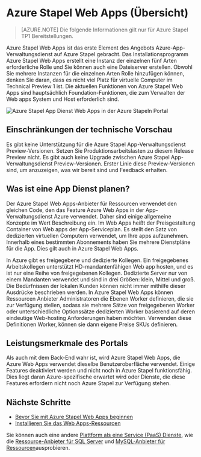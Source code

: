 <properties
    pageTitle="Azure Stapel Web Apps Übersicht | Microsoft Azure"
    description="Übersicht über das Web Apps in Azure Stapel"
    services="azure-stack"
    documentationCenter=""
    authors="apwestgarth"
    manager="stefsch"
    editor=""/>

<tags
    ms.service="azure-stack"
    ms.workload="app-service"
    ms.tgt_pltfrm="na"
    ms.devlang="na"
    ms.topic="article"
    ms.date="09/26/2016"
    ms.author="anwestg"/>
    
# <a name="azure-stack-web-apps-overview"></a>Azure Stapel Web Apps (Übersicht)
    
> [AZURE.NOTE] Die folgende Informationen gilt nur für Azure Stapel TP1 Bereitstellungen.

Azure Stapel Web Apps ist das erste Element des Angebots Azure-App-Verwaltungsdienst auf Azure Stapel gebracht. Das Installationsprogramm Azure Stapel Web Apps erstellt eine Instanz der einzelnen fünf Arten erforderliche Rolle und Sie können auch eine Dateiserver erstellen. Obwohl Sie mehrere Instanzen für die einzelnen Arten Rolle hinzufügen können, denken Sie daran, dass es nicht viel Platz für virtuelle Computer im Technical Preview 1 ist. Die aktuellen Funktionen von Azure Stapel Web Apps sind hauptsächlich Foundation-Funktionen, die zum Verwalten der Web apps System und Host erforderlich sind.

![Azure Stapel App Dienst Web Apps in der Azure Stapeln Portal][1]

## <a name="limitations-of-the-technical-preview"></a>Einschränkungen der technische Vorschau

Es gibt keine Unterstützung für die Azure Stapel App-Verwaltungsdienst Preview-Versionen. Setzen Sie Produktionsarbeitslasten zu diesem Release Preview nicht. Es gibt auch keine Upgrade zwischen Azure Stapel App-Verwaltungsdienst Preview-Versionen. Erster Linie diese Preview-Versionen sind, um anzuzeigen, was wir bereit sind und Feedback erhalten. 

## <a name="what-is-an-app-service-plan"></a>Was ist eine App Dienst planen?

Der Azure Stapel Web Apps-Anbieter für Ressourcen verwendet den gleichen Code, den das Feature Azure Web Apps in der App-Verwaltungsdienst Azure verwendet. Daher sind einige allgemeine Konzepte im Wert Beschreibung ein. Im Web Apps heißt der Preisgestaltung Container von Web apps der App-Serviceplan. Es stellt den Satz von dedizierten virtuellen Computern verwendet, um Ihre apps aufzunehmen. Innerhalb eines bestimmten Abonnements haben Sie mehrere Dienstpläne für die App. Dies gilt auch in Azure Stapel Web Apps. 

In Azure gibt es freigegebene und dedizierte Kollegen. Ein freigegebenes Arbeitskollegen unterstützt HD-mandantenfähigen Web app hosten, und es ist nur eine Reihe von freigegebenen Kollegen. Dedizierte Server nur von einem Mandanten verwendet und sind in drei Größen: klein, Mittel und groß. Die Bedürfnissen der lokalen Kunden können nicht immer mithilfe dieser Ausdrücke beschrieben werden. In Azure Stapel Web Apps können Ressourcen Anbieter Administratoren die Ebenen Worker definieren, die sie zur Verfügung stellen, sodass sie mehrere Sätze von freigegebenen Worker oder unterschiedliche Optionssätze dedizierten Worker basierend auf deren eindeutige Web-hosting Anforderungen haben möchten. Verwenden diese Definitionen Worker, können sie dann eigene Preise SKUs definieren.

## <a name="portal-features"></a>Leistungsmerkmale des Portals

Als auch mit dem Back-End wahr ist, wird Azure Stapel Web Apps, die Azure Web Apps verwendet dieselbe Benutzeroberfläche verwendet. Einige Features deaktiviert werden und nicht noch in Azure Stapel funktionsfähig. Dies liegt daran Azure-spezifische erwartet wird oder Dienste, die diese Features erfordern nicht noch Azure Stapel zur Verfügung stehen. 

## <a name="next-steps"></a>Nächste Schritte

- [Bevor Sie mit Azure Stapel Web Apps beginnen](azure-stack-webapps-before-you-get-started.md)
- [Installieren Sie das Web Apps-Ressourcen](azure-stack-webapps-deploy.md)

Sie können auch eine andere [Plattform als eine Service (PaaS) Dienste](azure-stack-tools-paas-services.md), wie die [Ressource-Anbieter für SQL Server](azure-stack-sql-rp-deploy-short.md) und [MySQL-Anbieter für Ressourcen](azure-stack-mysql-rp-deploy-short.md)ausprobieren.

<!--Image references-->
[1]: ./media/azure-stack-webapps-overview/AppService_Portal.png
